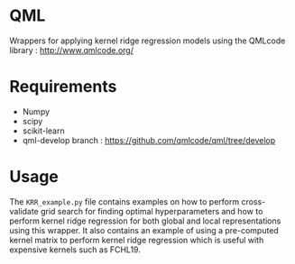 # QML
Wrappers for applying kernel ridge regression models using the QMLcode library : http://www.qmlcode.org/

# Requirements
* Numpy
* scipy
* scikit-learn
* qml-develop branch : https://github.com/qmlcode/qml/tree/develop

# Usage
The `KRR_example.py` file contains examples on how to perform cross-validate grid search for finding optimal hyperparameters and how to perform kernel ridge regression for both global and local representations using this wrapper. It also contains an example of using a pre-computed kernel matrix to perform kernel ridge regression which is useful with expensive kernels such as FCHL19.
